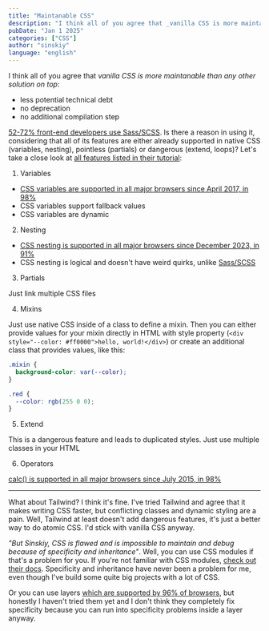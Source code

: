 ```yaml
---
title: "Maintanable CSS"
description: "I think all of you agree that _vanilla CSS is more maintanable than any other solution on top_"
pubDate: "Jan 1 2025"
categories: ["CSS"]
author: "sinskiy"
language: "english"
---
```


I think all of you agree that _vanilla CSS is more maintanable than any other solution on top_:

- less potential technical debt
- no deprecation
- no additional compilation step

[52-72% front-end developers use Sass/SCSS](https://2023.stateofcss.com/en-US/other-tools/#pre_post_processors). Is there a reason in using it, considering that all of its features are either already supported in native CSS (variables, nesting), pointless (partials) or dangerous (extend, loops)? Let's take a close look at [all features listed in their tutorial](https://sass-lang.com/guide/):

1. Variables

- [CSS variables are supported in all major browsers since April 2017, in 98%](https://caniuse.com/css-variables)
- CSS variables support fallback values
- CSS variables are dynamic

2. Nesting

- [CSS nesting is supported in all major browsers since December 2023, in 91%](https://caniuse.com/css-nesting)
- CSS nesting is logical and doesn't have weird quirks, unlike [Sass/SCSS](https://sass-lang.com/documentation/style-rules/#nesting)

3. Partials

Just link multiple CSS files

4. Mixins

Just use native CSS inside of a class to define a mixin. Then you can either provide values for your mixin directly in HTML with style property (`<div style="--color: #ff0000">hello, world!</div>`) or create an additional class that provides values, like this:

```css
.mixin {
  background-color: var(--color);
}

.red {
  --color: rgb(255 0 0);
}
```

5. Extend

This is a dangerous feature and leads to duplicated styles. Just use multiple classes in your HTML

6. Operators

[calc() is supported in all major browsers since July 2015, in 98%](https://caniuse.com/calc)

<hr />

What about Tailwind? I think it's fine. I've tried Tailwind and agree that it makes writing CSS faster, but conflicting classes and dynamic styling are a pain. Well, Tailwind at least doesn't add dangerous features, it's just a better way to do atomic CSS. I'd stick with vanilla CSS anyway.

_"But Sinskiy, CSS is flawed and is impossible to maintain and debug because of specificity and inheritance"_. Well, you can use CSS modules if that's a problem for you. If you're not familiar with CSS modules, [check out their docs](https://github.com/css-modules/css-modules). Specificity and inheritance have never been a problem for me, even though I've build some quite big projects with a lot of CSS.

Or you can use layers [which are supported by 96% of browsers](https://caniuse.com/css-cascade-layers), but honestly I haven't tried them yet and I don't think they completely fix specificity because you can run into specificity problems inside a layer anyway.
